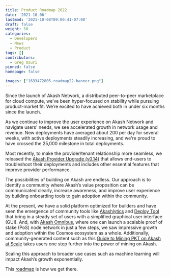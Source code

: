 ```yaml
---
title: Product Roadmap 2022
date: '2021-10-06'
lastmod: '2021-10-08T09:00:41-07:00'
draft: false
weight: 50
categories:
  - Developers
  - News
  - Product
tags: []
contributors:
  - Greg Osuri
pinned: false
homepage: false

images: ["1633472805-roadmap22-banner.png"]
---
```

Since the launch of Akash Network, a distributed peer-to-peer marketplace for cloud compute, we’ve been hyper-focused on stability while pursuing product-market fit. We’re excited to have achieved both in under six months since the launch.

As we continue to improve the user experience on Akash Network and navigate users' needs, we see accelerated growth in network usage and revenue. New deployments have averaged about 200 per day for several weeks, with active deployments steadily increasing, and we're proud to have crossed the 25,000 milestone in total deployments. 

Most recently, to make the provider/tenant relationship more seamless, we released the [Akash Provider Upgrade (v0.14)](https://github.com/ovrclk/akash/releases/tag/v0.14.1-rc0) that allows end-users to troubleshoot their deployments and includes other essential features that improve provider performance.

The possibilities of building on Akash are endless. Our approach is to identify a community where Akash’s value proposition can be communicated clearly, increase awareness, and improve user experience by building onboarding tools to gain adoption within the community.

At the present, we have a solid platform optimized for builders and have seen the emergence of community tools like [Akashlytics](https://akashlytics.com/) and [Deploy Tool](https://akashdeploy.hns.siasky.net) that bring in a steady set of users with a simplified graphical user interface (GUI). And, with [Akash Omnibus](https://github.com/ovrclk/cosmos-omnibus), where one can launch a scalable proof of stake (PoS) node network in just a few steps, we saw impressive growth and adoption within the Cosmos ecosystem as a whole. Additionally, community-generated content such as this [Guide to Mining PKT on Akash at Scale](https://youtu.be/GBXEzDu5JYE) takes users one step further into the power of mining on Akash. 

Scaling this approach to broader use cases such as machine learning will impact Akash’s growth exponentially.

This [roadmap](https://akash.network/roadmap) is how we get there.